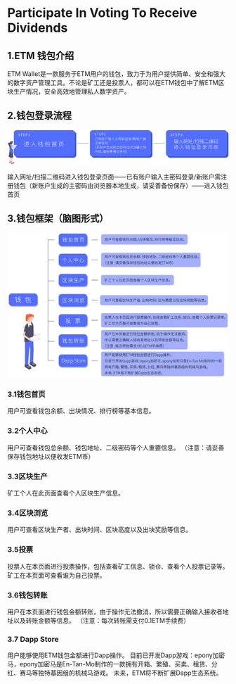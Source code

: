 # Participate In Voting To Receive Dividends

## 1.ETM 钱包介绍

ETM Wallet是一款服务于ETM用户的钱包，致力于为用户提供简单、安全和强大的数字资产管理工具。不论是矿工还是投票人，都可以在ETM钱包中了解ETM区块生产情况，安全高效地管理私人数字资产。

## 2.钱包登录流程

<img src="/images/intro/register01.jpg">

输入网址/扫描二维码进入钱包登录页面——已有账户输入主密码登录/新账户需注册钱包（新账户生成的主密码由浏览器本地生成，请妥善备份保存）——进入钱包首页

## 3.钱包框架（脑图形式）

<img src="/images/intro/register02.jpg">

### 3.1钱包首页

用户可查看钱包余额、出块情况、排行榜等基本信息。

### 3.2个人中心
用户可查看钱包总余额、钱包地址、二级密码等个人重要信息。
（注意：请妥善保存钱包地址以便收发ETM币）

### 3.3区块生产
矿工个人在此页面查看个人区块生产信息。

### 3.4区块浏览
用户可查看区块生产者、出块时间、区块高度以及出块奖励等信息。

### 3.5投票
投票人在本页面进行投票操作，包括查看矿工信息、锁仓、查看个人投票记录等。
矿工在本页面可查看谁为自己投票。

### 3.6钱包转账
用户在本页面进行钱包金额转账，由于操作无法撤消，所以需要正确输入接收者地址以及转账金额等信息。
（注意：每次转账需支付0.1ETM手续费）

### 3.7 Dapp Store
用户能够使用ETM钱包金额进行Dapp操作。
目前已开发Dapp游戏：epony加密马，epony加密马是En-Tan-Mo制作的一款拥有开箱、繁殖、买卖、租赁、分红、赛马等独特基因组的机械马游戏。
未来，ETM将不断扩展Dapp生态系统。
